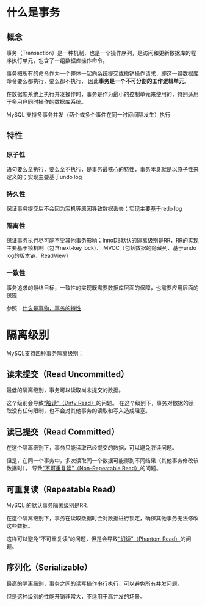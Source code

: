 # 什么是事务

## 概念

事务（Transaction）是一种机制，也是一个操作序列，是访问和更新数据库的程序执行单元，包含了一组数据库操作命令。

事务把所有的命令作为一个整体一起向系统提交或撤销操作请求，即这一组数据库命令要么都执行，要么都不执行，
因此**事务是一个不可分割的工作逻辑单元**。

在数据库系统上执行并发操作时，事务是作为最小的控制单元来使用的，特别适用于多用户同时操作的数据库系统。

MySQL 支持多事务并发（两个或多个事件在同一时间间隔发生）执行

## 特性

### 原子性

语句要么全执行，要么全不执行，是事务最核心的特性，事务本身就是以原子性来定义的；实现主要基于undo log

### 持久性

保证事务提交后不会因为宕机等原因导致数据丢失；实现主要基于redo log

### 隔离性

保证事务执行尽可能不受其他事务影响；InnoDB默认的隔离级别是RR，RR的实现主要基于锁机制（包含next-key lock）、
MVCC（包括数据的隐藏列、基于undo log的版本链、ReadView）

### 一致性

事务追求的最终目标，一致性的实现既需要数据库层面的保障，也需要应用层面的保障

参照：[什么是事物，事务的特性](https://blog.csdn.net/m0_71188683/article/details/127957059)

# 隔离级别

MySQL支持四种事务隔离级别：

## 读未提交（Read Uncommitted）

最低的隔离级别，事务可以读取尚未提交的数据。

这个级别会导致[“脏读”（Dirty Read）](./并发读的三类问题.MD#脏读)的问题。
在这个级别下，事务对数据的读取没有任何限制，也不会对其他事务的读取和写入造成阻塞。

## 读已提交（Read Committed）

在这个隔离级别下，事务只能读取已经提交的数据，可以避免脏读问题。

但是，在同一个事务中，多次读取同一个数据可能得到不同结果（其他事务修改该数据时），
导致[“不可重复读”（Non-Repeatable Read）](./并发读的三类问题.MD#不可重复读)的问题。

## 可重复读（Repeatable Read）

MySQL 的默认事务隔离级别是RR。

在这个隔离级别下，事务在读取数据时会对数据进行锁定，确保其他事务无法修改这些数据。

这样可以避免“不可重复读”的问题，但是会导致[“幻读”（Phantom Read）](./并发读的三类问题.MD#幻读)的问题。

## 序列化（Serializable）

最高的隔离级别，事务之间的读写操作串行执行，可以避免所有并发问题。

但是这种级别的性能开销非常大，不适用于高并发的场景。
